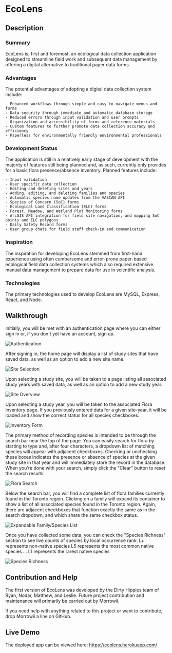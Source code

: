 # EcoLens

## Description

### Summary

EcoLens is, first and foremost, an ecological data collection application designed to streamline field work and subsequent data management by offering a digital alternative to traditional paper data forms.

### Advantages

The potential advantages of adopting a digital data collection system include:

    - Enhanced workflows through simple and easy to navigate menus and forms
    - Data security through immediate and automatic database storage
    - Reduced errors through input validation and user prompts
    - Organization and accessibility of forms and reference materials
    - Custom features to further promote data collection accuracy and efficiency
    - Paperless for environmentally friendly environmental professionals

### Development Status

The application is still in a relatively early stage of development with the majority of features still being planned and, as such, currently only provides for a basic flora presence/absence inventory. Planned features include:

    - Input validation
    - User specific data collection
    - Editing and deleting sites and years
    - Adding, editing, and deleting families and species
    - Automatic species name updates from the VASCAN API
    - Species of Concern (SoC) forms
    - Ecological Land Classification (ELC) forms
    - Forest, Meadow, and Wetland Plot Monitoring forms
    - ArcGIS API integration for field site navigation, and mapping SoC points and ELC polygons
    - Daily Safety Record forms
    - User group chats for field staff check-in and communication

### Inspiration

The inspiration for developing EcoLens stemmed from first-hand experience using often cumbersome and error-prone paper-based ecological field data collection systems which also required extensive manual data management to prepare data for use in scientific analysis.

### Technologies

The primary technologies used to develop EcoLens are MySQL, Express, React, and Node.

## Walkthrough

Initially, you will be met with an authentication page where you can either sign in or, if you don't yet have an account, sign up.

![Authentication](public/images/authentication.jpg)

After signing in, the home page will display a list of study sites that have saved data, as well as an option to add a new site name.

![Site Selection](public/images/sites.jpg)

Upon selecting a study site, you will be taken to a page listing all associated study years with saved data, as well as an option to add a new study year.

![Site Overview](public/images/site-overview.jpg)

Upon selecting a study year, you will be taken to the associated Flora Inventory page. If you previously entered data for a given site-year, it will be loaded and show the correct status for all species checkboxes.

![Inventory Form](public/images/inventory.jpg)

The primary method of recording species is intended to be through the search bar near the top of the page. You can easily search for flora by starting to type and, after four characters, a dropdown list of matching species will appear with adjacent checkboxes. Checking or unchecking these boxes indicates the presence or absence of species at the given study site in that year and will immediately store the record in the database. When you're done with your search, simply click the "Clear" button to reset the search results. 

![Flora Search](public/images/search.jpg)

Below the search bar, you will find a complete list of flora families currently found in the Toronto region. Clicking on a family will expand its container to show a list of all associated species found in the Toronto region. Again, there are adjacent checkboxes that function exactly the same as in the search dropdown, and which share the same checkbox status.

![Expandable Family/Species List](public/images/species-list.jpg)

Once you have collected some data, you can check the "Species Richness" section to see live counts of species by local occurrence rank:
    L+ represents non-native species
    L5 represents the most common native species
    ...
    L1 represents the rarest native species

![Species Richness](public/images/species-richness.jpg)

## Contribution and Help

The first version of EcoLens was developed by the Dirty Hippies team of Ryan, Nodar, Matthew, and Leslie. Future project contribution and maintenance will primarily be carried out by Morrowii.

If you need help with anything related to this project or want to contribute, drop Morrowii a line on GitHub.

## Live Demo

The deployed app can be viewed here: https://ecolens.herokuapp.com/